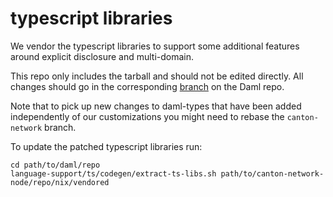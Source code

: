 # typescript libraries

We vendor the typescript libraries to support some additional features
around explicit disclosure and multi-domain.

This repo only includes the tarball and should not be edited
directly. All changes should go in the corresponding
[branch](https://github.com/digital-asset/daml/tree/canton-network) on the
Daml repo.

Note that to pick up new changes to daml-types that have been added
independently of our customizations you might need to rebase the
`canton-network` branch.

To update the patched typescript libraries run:

```
cd path/to/daml/repo
language-support/ts/codegen/extract-ts-libs.sh path/to/canton-network-node/repo/nix/vendored
```
